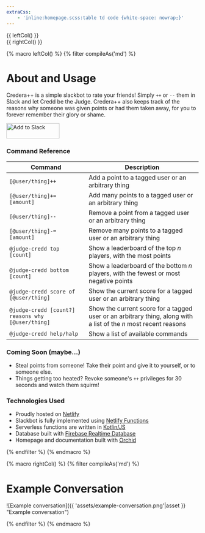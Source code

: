 ```yaml
---
extraCss:
    - 'inline:homepage.scss:table td code {white-space: nowrap;}'
---
```


<div class="row">
    <div class="8u 12u(small)">
        {{ leftCol() }}
    </div>
    <div class="4u 12u(small) -1">
        {{ rightCol() }}
    </div>
</div>

{% macro leftCol() %}
{% filter compileAs('md') %}

# About and Usage

Credera++ is a simple slackbot to rate your friends! Simply `++` or `--` them in Slack and let Credd be the Judge. 
Credera++ also keeps track of the reasons why someone was given points or had them taken away, for you to forever 
remember their glory or shame.

<a href="https://slack.com/oauth/authorize?client_id=402674575044.402789997363&scope=channels:history,users.profile:read,chat:write:bot,bot,users:read"><img alt="Add to Slack" height="40" width="139" src="https://platform.slack-edge.com/img/add_to_slack.png" srcset="https://platform.slack-edge.com/img/add_to_slack.png 1x, https://platform.slack-edge.com/img/add_to_slack@2x.png 2x" /></a>

### Command Reference

| Command                                           | Description                                                                                                      |
| ------------------------------------------------- | ---------------------------------------------------------------------------------------------------------------- |
| `[@user/thing]++                                ` | Add a point to a tagged user or an arbitrary thing                                                               |
| `[@user/thing]+= [amount]                       ` | Add many points to a tagged user or an arbitrary thing                                                           |
| `[@user/thing]--                                ` | Remove a point from a tagged user or an arbitrary thing                                                          |
| `[@user/thing]-= [amount]                       ` | Remove many points to a tagged user or an arbitrary thing                                                        |
| `@judge-credd top [count]                       ` | Show a leaderboard of the top _n_ players, with the most points                                                  |
| `@judge-credd bottom [count]                    ` | Show a leaderboard of the bottom _n_ players, with the fewest or most negative points                            |
| `@judge-credd score of [@user/thing]            ` | Show the current score for a tagged user or an arbitrary thing                                                   |
| `@judge-credd [count?] reasons why [@user/thing]` | Show the current score for a tagged user or an arbitrary thing, along with a list of the _n_ most recent reasons |
| `@judge-credd help/halp                         ` | Show a list of available commands                                                                                |

### Coming Soon (maybe...)

- Steal points from someone! Take their point and give it to yourself, or to someone else.
- Things getting too heated? Revoke someone's `++` privileges for 30 seconds and watch them squirm! 

### Technologies Used

- Proudly hosted on [Netlify](https://www.netlify.com/)
- Slackbot is fully implemented using [Netlify Functions](https://www.netlify.com/features/functions/)
- Serverless functions are written in [Kotlin/JS](https://kotlinlang.org/docs/reference/js-overview.html)
- Database built with [Firebase Realtime Database](https://firebase.google.com/docs/database/)
- Homepage and documentation built with [Orchid](https://orchid.netlify.com/)

{% endfilter  %}
{% endmacro %}

{% macro rightCol() %}
{% filter compileAs('md') %}

# Example Conversation

![Example conversation]({{ 'assets/example-conversation.png'|asset }} "Example conversation")

{% endfilter  %}
{% endmacro %}